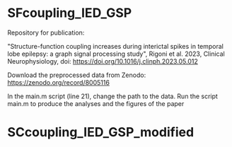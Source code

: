 # SFcoupling_IED_GSP
Repository for publication: 

"Structure-function coupling increases during interictal spikes in temporal lobe epilepsy: a graph signal processing study", 
Rigoni et al. 2023, Clinical Neurophysiology, doi: https://doi.org/10.1016/j.clinph.2023.05.012

Download the preprocessed data from Zenodo: https://zenodo.org/record/8005116

In the main.m script (line 21), change the path to the data. Run the script main.m to produce the analyses and the figures of the paper

# SCcoupling_IED_GSP_modified
